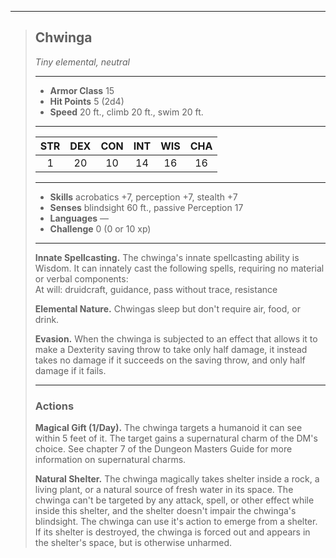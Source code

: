 ***
> ## Chwinga
> *Tiny elemental, neutral*
> 
> ***
> 
> - **Armor Class** 15
> - **Hit Points** 5 (2d4)
> - **Speed** 20 ft., climb 20 ft., swim 20 ft.
> 
> ***
> 
> |STR|DEX|CON|INT|WIS|CHA|
> |:---:|:---:|:---:|:---:|:---:|:---:|
> |1|20|10|14|16|16|
> 
> ***
> 
> - **Skills** acrobatics +7, perception +7, stealth +7
> - **Senses** blindsight 60 ft., passive Perception 17
> - **Languages** —
> - **Challenge** 0 (0 or 10 xp)
> 
> ***
> 
> **Innate Spellcasting.** The chwinga's innate spellcasting ability is Wisdom. It can innately cast the following spells, requiring no material or verbal components:  
> At will: druidcraft, guidance, pass without trace, resistance
> 
> **Elemental Nature.** Chwingas sleep but don't require air, food, or drink.
> 
> **Evasion.** When the chwinga is subjected to an effect that allows it to make a Dexterity saving throw to take only half damage, it instead takes no damage if it succeeds on the saving throw, and only half damage if it fails.
> 
> ***
> 
> ### Actions
> **Magical Gift (1/Day).** The chwinga targets a humanoid it can see within 5 feet of it. The target gains a supernatural charm of the DM's choice. See chapter 7 of the Dungeon Masters Guide for more information on supernatural charms.
> 
> **Natural Shelter.** The chwinga magically takes shelter inside a rock, a living plant, or a natural source of fresh water in its space. The chwinga can't be targeted by any attack, spell, or other effect while inside this shelter, and the shelter doesn't impair the chwinga's blindsight. The chwinga can use it's action to emerge from a shelter. If its shelter is destroyed, the chwinga is forced out and appears in the shelter's space, but is otherwise unharmed.